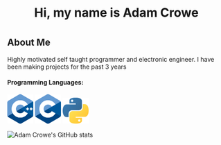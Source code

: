 <h1 align="center"> Hi, my name is Adam Crowe <h1/>

## About Me
Highly motivated self taught programmer and electronic engineer. I have been making projects for the past 3 years

<h4>Programming Languages: </h4>
<p align="left">
  <img style="margin: auto;" src="https://github.com/digi-w1z/digi-w1z/blob/main/assets/C++_logo.png?raw=true" alt=cplusplus width="60"/>
  <img style="margin: auto;" src="https://github.com/digi-w1z/digi-w1z/blob/main/assets/C_Logo.png?raw=true" alt=c_language width="60"/>
  <img style="margin: auto;" src="https://github.com/digi-w1z/digi-w1z/blob/main/assets/python_logo.png?raw=true" alt=python width="60"/>
</p>


![Adam Crowe's GitHub stats](https://github-readme-stats.vercel.app/api?username=digi-w1z&show_icons=true&theme=algolia)


